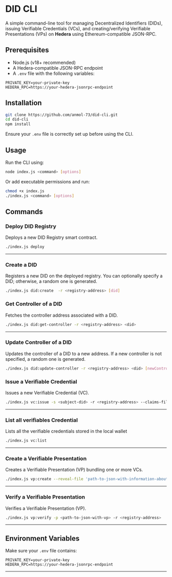 # DID CLI

A simple command-line tool for managing Decentralized Identifiers (DIDs), issuing Verifiable Credentials (VCs), and creating/verifying Verifiable Presentations (VPs) on **Hedera** using Ethereum-compatible JSON-RPC.

## Prerequisites

- Node.js (v18+ recommended)
- A Hedera-compatible JSON-RPC endpoint
- A `.env` file with the following variables:

```env
PRIVATE_KEY=your-private-key
HEDERA_RPC=https://your-hedera-jsonrpc-endpoint
```

## Installation

```bash
git clone https://github.com/anmol-73/did-cli.git
cd did-cli
npm install
```

Ensure your `.env` file is correctly set up before using the CLI.

## Usage

Run the CLI using:

```bash
node index.js <command> [options]
```

Or add executable permissions and run:

```bash
chmod +x index.js
./index.js <command> [options]
```

## Commands

### Deploy DID Registry

Deploys a new DID Registry smart contract.

```bash
./index.js deploy
```

---

### Create a DID

Registers a new DID on the deployed registry. You can optionally specify a DID; otherwise, a random one is generated.

```bash
./index.js did:create  -r <registry-address> [did]
```

### Get Controller of a DID

Fetches the controller address associated with a DID.

```bash
./index.js did:get-controller -r <registry-address> <did> 
```


---

### Update Controller of a DID

Updates the controller of a DID to a new address. If a new controller is not specified, a random one is generated.

```bash
./index.js did:update-controller -r <registry-address> <did> [newController] 
```

### Issue a Verifiable Credential

Issues a new Verifiable Credential (VC).

```bash
./index.js vc:issue -s <subject-did> -r <registry-address> --claims-file '<path-to-json-containing-credential>'
```

---

### List all verifiables Credential

Lists all the verifiable credentials stored in the local wallet

```bash
./index.js vc:list
```
---

### Create a Verifiable Presentation

Creates a Verifiable Presentation (VP) bundling one or more VCs.

```bash
./index.js vp:create --reveal-file 'path-to-json-with-information-about-fields-to-reveal'
```

---

### Verify a Verifiable Presentation

Verifies a Verifiable Presentation (VP).

```bash
./index.js vp:verify -p <path-to-json-with-vp> -r <registry-address>
```

---

## Environment Variables

Make sure your `.env` file contains:

```env
PRIVATE_KEY=your-private-key
HEDERA_RPC=https://your-hedera-jsonrpc-endpoint
```

---

